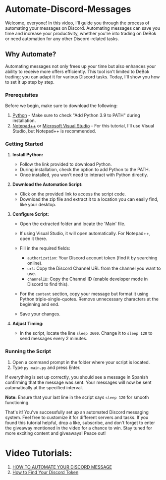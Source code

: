 # Automate-Discord-Messages
Welcome, everyone! In this video, I'll guide you through the process of automating your messages on Discord. Automating messages can save you time and increase your productivity, whether you're into trading on DeBok or need automation for any other Discord-related tasks.

## Why Automate?

Automating messages not only frees up your time but also enhances your ability to receive more offers efficiently. This tool isn't limited to DeBok trading; you can adapt it for various Discord tasks. Today, I'll show you how to set it up step by step.

### Prerequisites

Before we begin, make sure to download the following:

1. [Python](https://www.python.org/downloads/) - Make sure to check "Add Python 3.9 to PATH" during installation.
2. [Notepad++](https://notepad-plus-plus.org/downloads/) or [Microsoft Visual Studio](https://visualstudio.microsoft.com/downloads/) - For this tutorial, I'll use Visual Studio, but Notepad++ is recommended.

### Getting Started

1. **Install Python:**
   - Follow the link provided to download Python.
   - During installation, check the option to add Python to the PATH.
   - Once installed, you won't need to interact with Python directly.

2. **Download the Automation Script:**
   - Click on the provided link to access the script code.
   - Download the zip file and extract it to a location you can easily find, like your desktop.

3. **Configure Script:**
   - Open the extracted folder and locate the 'Main' file.
   - If using Visual Studio, it will open automatically. For Notepad++, open it there.
   - Fill in the required fields:
      - `authorization`: Your Discord account token (find it by searching online).
      - `url`: Copy the Discord Channel URL from the channel you want to use.
      - `channelID`: Copy the Channel ID (enable developer mode in Discord to find this).

   - For the `content` section, copy your message but format it using Python triple-single-quotes. Remove unnecessary characters at the beginning and end.

   - Save your changes.

4. **Adjust Timing:**
   - In the script, locate the line `sleep 3600`. Change it to `sleep 120` to send messages every 2 minutes.

### Running the Script

1. Open a command prompt in the folder where your script is located.
2. Type `py main.py` and press Enter.

If everything is set up correctly, you should see a message in Spanish confirming that the message was sent. Your messages will now be sent automatically at the specified interval.

**Note:** Ensure that your last line in the script says `sleep 120` for smooth functioning.

That's it! You've successfully set up an automated Discord messaging system. Feel free to customize it for different servers and tasks. If you found this tutorial helpful, drop a like, subscribe, and don't forget to enter the giveaway mentioned in the video for a chance to win. Stay tuned for more exciting content and giveaways! Peace out!

# Video Tutorials:
1. [HOW TO AUTOMATE YOUR DISCORD MESSAGE](https://youtu.be/QWy3KxL1CDI?si=yjsNNTQa7Xn9z8rv)
2. [How to Find Your Discord Token](https://youtu.be/YEgFvgg7ZPI?si=Wglf-B_IBjeTNMYv)
